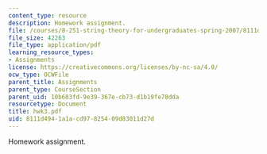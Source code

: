 ```yaml
---
content_type: resource
description: Homework assignment.
file: /courses/8-251-string-theory-for-undergraduates-spring-2007/8111d4941a1acd97825409d83011d27d_hwk3.pdf
file_size: 42263
file_type: application/pdf
learning_resource_types:
- Assignments
license: https://creativecommons.org/licenses/by-nc-sa/4.0/
ocw_type: OCWFile
parent_title: Assignments
parent_type: CourseSection
parent_uid: 10b683fd-9e39-367e-cb73-d1b19fe78dda
resourcetype: Document
title: hwk3.pdf
uid: 8111d494-1a1a-cd97-8254-09d83011d27d
---
```

Homework assignment.